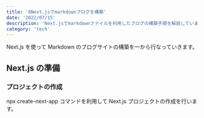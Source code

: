 ```yaml
---
title: '8Next.jsでmarkdownブログを構築'
date: '2022/07/15'
description: 'Next.jsでmarkdownファイルを利用したブログの構築手順を解説しています。'
category: 'tech'
---
```


Next.js を使って Markdown のブログサイトの構築を一から行なっていきます。

## Next.js の準備

### プロジェクトの作成

npx create-next-app コマンドを利用して Next.js プロジェクトの作成を行います。
